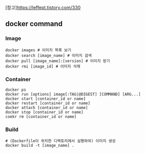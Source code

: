 [참고]https://leffept.tistory.com/330

## docker command

### Image
``` shell
docker images # 이미지 목록 보기
docker search [image_name] # 이미지 검색
docker pull [image_name]:[version] # 이미지 받기
docker rmi [image_id] # 이미지 삭제
```

### Container
``` shell
docker ps
docker run [options] image[:TAG|@DIGEST] [COMMAND] [ARG...]
docker start [container_id or name]
docker restart [container_id or name]
docker attach [container_id or name]
docker stop [container_id or name]
coekr rm [container_id or name]
```

### Build
``` shell
# (Dockerfile이 위치한 디렉토리에서 실행하여) 이미지 생성
docker build -t [image_name] .
```